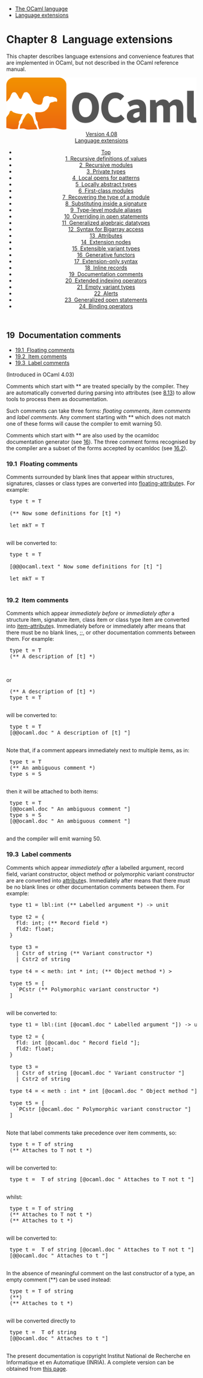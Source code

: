 <!-- ((! set title Manual !)) ((! set documentation !)) ((! set manual !)) ((! set nobreadcrumb !)) -->
<div class="manual content"><ul class="part_menu"><li><a href="language.html">The OCaml language</a></li><li class="active"><a href="extn.html">Language extensions</a></li></ul>




<h1 class="chapter" id="sec237"><span>Chapter 8</span>&nbsp;&nbsp;Language extensions</h1>
<p> <a id="c:extensions"></a>
</p><p>This chapter describes language extensions and convenience features
that are implemented in OCaml, but not described in the
OCaml reference manual.</p><header><nav class="toc brand"><a class="brand" href="https://ocaml.org/"><img src="colour-logo-gray.svg" class="svg" alt="OCaml"></a></nav><nav class="toc"><div class="toc_version"><a href="/docs" id="version-select">Version 4.08</a></div><div class="toc_title"><a href="#">Language extensions</a></div><ul><li class="top"><a href="#">Top</a></li>
<li><a href="manual023.html#start-section">1&nbsp;&nbsp;Recursive definitions of values</a>
</li><li><a href="manual024.html#start-section">2&nbsp;&nbsp;Recursive modules</a>
</li><li><a href="manual025.html#start-section">3&nbsp;&nbsp;Private types</a>
</li><li><a href="manual026.html#start-section">4&nbsp;&nbsp;Local opens for patterns</a>
</li><li><a href="manual027.html#start-section">5&nbsp;&nbsp;Locally abstract types</a>
</li><li><a href="manual028.html#start-section">6&nbsp;&nbsp;First-class modules</a>
</li><li><a href="manual029.html#start-section">7&nbsp;&nbsp;Recovering the type of a module</a>
</li><li><a href="manual030.html#start-section">8&nbsp;&nbsp;Substituting inside a signature</a>
</li><li><a href="manual031.html#start-section">9&nbsp;&nbsp;Type-level module aliases</a>
</li><li><a href="manual032.html#start-section">10&nbsp;&nbsp;Overriding in open statements</a>
</li><li><a href="manual033.html#start-section">11&nbsp;&nbsp;Generalized algebraic datatypes</a>
</li><li><a href="manual034.html#start-section">12&nbsp;&nbsp;Syntax for Bigarray access</a>
</li><li><a href="manual035.html#start-section">13&nbsp;&nbsp;Attributes</a>
</li><li><a href="manual036.html#start-section">14&nbsp;&nbsp;Extension nodes</a>
</li><li><a href="manual037.html#start-section">15&nbsp;&nbsp;Extensible variant types</a>
</li><li><a href="manual038.html#start-section">16&nbsp;&nbsp;Generative functors</a>
</li><li><a href="manual039.html#start-section">17&nbsp;&nbsp;Extension-only syntax</a>
</li><li><a href="manual040.html#start-section">18&nbsp;&nbsp;Inline records</a>
</li><li><a href="manual041.html#start-section">19&nbsp;&nbsp;Documentation comments</a>
</li><li><a href="manual042.html#start-section">20&nbsp;&nbsp;Extended indexing operators  </a>
</li><li><a href="manual043.html#start-section">21&nbsp;&nbsp;Empty variant types </a>
</li><li><a href="manual044.html#start-section">22&nbsp;&nbsp;Alerts  </a>
</li><li><a href="manual045.html#start-section">23&nbsp;&nbsp;Generalized open statements</a>
</li><li><a href="manual046.html#start-section">24&nbsp;&nbsp;Binding operators </a>
</li></ul></nav></header><a id="start-section"></a><section id="section">




<h2 class="section" id="sec275">19&nbsp;&nbsp;Documentation comments</h2>
<ul>
<li><a href="manual041.html#sec276">19.1&nbsp;&nbsp;Floating comments</a>
</li><li><a href="manual041.html#sec277">19.2&nbsp;&nbsp;Item comments</a>
</li><li><a href="manual041.html#sec278">19.3&nbsp;&nbsp;Label comments</a>
</li></ul>
<p>
(Introduced in OCaml 4.03)</p><p>Comments which start with <span class="c003">**</span> are treated specially by the
compiler. They are automatically converted during parsing into
attributes (see <a href="manual035.html#s%3Aattributes">8.13</a>) to allow tools to process them as
documentation.</p><p>Such comments can take three forms: <em>floating comments</em>, <em>item
comments</em> and <em>label comments</em>. Any comment starting with <span class="c003">**</span> which
does not match one of these forms will cause the compiler to emit
warning 50.</p><p>Comments which start with <span class="c003">**</span> are also used by the ocamldoc
documentation generator (see <a href="ocamldoc.html#c%3Aocamldoc">16</a>). The three comment forms
recognised by the compiler are a subset of the forms accepted by
ocamldoc (see <a href="ocamldoc.html#s%3Aocamldoc-comments">16.2</a>).</p>
<h3 class="subsection" id="sec276">19.1&nbsp;&nbsp;Floating comments</h3>
<p>Comments surrounded by blank lines that appear within structures,
signatures, classes or class types are converted into
<a class="syntax" href="manual035.html#floating-attribute"><span class="c010">floating-attribute</span></a>s. For example:</p><div class="caml-example verbatim">

<pre><div class="caml-input"> type t = T

 (** Now some definitions for [t] *)

 let mkT = T
</div>
</pre>


</div><p>will be converted to:</p><div class="caml-example verbatim">

<pre><div class="caml-input"> type t = T

 [@@@ocaml.text " Now some definitions for [t] "]

 let mkT = T
</div>
</pre>


</div>
<h3 class="subsection" id="sec277">19.2&nbsp;&nbsp;Item comments</h3>
<p>Comments which appear <em>immediately before</em> or <em>immediately
after</em> a structure item, signature item, class item or class type item
are converted into <a class="syntax" href="manual035.html#item-attribute"><span class="c010">item-attribute</span></a>s. Immediately before or immediately
after means that there must be no blank lines, <span class="c003">;;</span>, or other
documentation comments between them. For example:</p><div class="caml-example verbatim">

<pre><div class="caml-input"> type t = T
 (** A description of [t] *)

</div>
</pre>


</div><p>or</p><div class="caml-example verbatim">

<pre><div class="caml-input"> (** A description of [t] *)
 type t = T
</div>
</pre>


</div><p>will be converted to:</p><div class="caml-example verbatim">

<pre><div class="caml-input"> type t = T
 [@@ocaml.doc " A description of [t] "]
</div>
</pre>


</div><p>Note that, if a comment appears immediately next to multiple items,
as in:</p><div class="caml-example verbatim">

<pre><div class="caml-input"> type t = T
 (** An ambiguous comment *)
 type s = S
</div>
</pre>


</div><p>then it will be attached to both items:</p><div class="caml-example verbatim">

<pre><div class="caml-input"> type t = T
 [@@ocaml.doc " An ambiguous comment "]
 type s = S
 [@@ocaml.doc " An ambiguous comment "]
</div>
</pre>


</div><p>and the compiler will emit warning 50.</p>
<h3 class="subsection" id="sec278">19.3&nbsp;&nbsp;Label comments</h3>
<p>Comments which appear <em>immediately after</em> a labelled argument,
record field, variant constructor, object method or polymorphic variant
constructor are are converted into <a class="syntax" href="manual035.html#attribute"><span class="c010">attribute</span></a>s. Immediately
after means that there must be no blank lines or other documentation
comments between them. For example:</p><div class="caml-example verbatim">

<pre><div class="caml-input"> type t1 = lbl:int (** Labelled argument *) -&gt; unit

 type t2 = {
   fld: int; (** Record field *)
   fld2: float;
 }

 type t3 =
   | Cstr of string (** Variant constructor *)
   | Cstr2 of string

 type t4 = &lt; meth: int * int; (** Object method *) &gt;

 type t5 = [
   `PCstr (** Polymorphic variant constructor *)
 ]
</div>
</pre>


</div><p>will be converted to:</p><div class="caml-example verbatim">

<pre><div class="caml-input"> type t1 = lbl:(int [@ocaml.doc " Labelled argument "]) -&gt; unit

 type t2 = {
   fld: int [@ocaml.doc " Record field "];
   fld2: float;
 }

 type t3 =
   | Cstr of string [@ocaml.doc " Variant constructor "]
   | Cstr2 of string

 type t4 = &lt; meth : int * int [@ocaml.doc " Object method "] &gt;

 type t5 = [
   `PCstr [@ocaml.doc " Polymorphic variant constructor "]
 ]
</div>
</pre>


</div><p>Note that label comments take precedence over item comments, so:</p><div class="caml-example verbatim">

<pre><div class="caml-input"> type t = T of string
 (** Attaches to T not t *)
</div>
</pre>


</div><p>will be converted to:</p><div class="caml-example verbatim">

<pre><div class="caml-input"> type t =  T of string [@ocaml.doc " Attaches to T not t "]
</div>
</pre>


</div><p>whilst:</p><div class="caml-example verbatim">

<pre><div class="caml-input"> type t = T of string
 (** Attaches to T not t *)
 (** Attaches to t *)
</div>
</pre>


</div><p>will be converted to:</p><div class="caml-example verbatim">

<pre><div class="caml-input"> type t =  T of string [@ocaml.doc " Attaches to T not t "]
 [@@ocaml.doc " Attaches to t "]
</div>
</pre>


</div><p>In the absence of meaningful comment on the last constructor of
a type, an empty comment&nbsp;<span class="c003">(**)</span> can be used instead:</p><div class="caml-example verbatim">

<pre><div class="caml-input"> type t = T of string
 (**)
 (** Attaches to t *)
</div>
</pre>


</div><p>will be converted directly to</p><div class="caml-example verbatim">

<pre><div class="caml-input"> type t =  T of string
 [@@ocaml.doc " Attaches to t "]
</div>
</pre>


</div>






</section><div class="copyright">The present documentation is copyright Institut National de Recherche en Informatique et en Automatique (INRIA). A complete version can be obtained from <a href="http://caml.inria.fr/pub/docs/manual-ocaml/">this page</a>.</div></div>